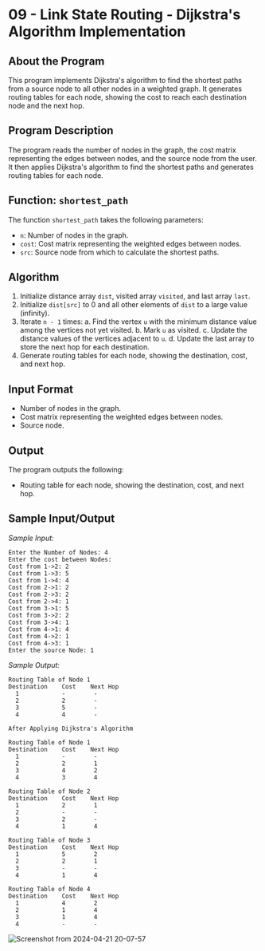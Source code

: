 # 09 - Link State Routing - Dijkstra's Algorithm Implementation

## About the Program

This program implements Dijkstra's algorithm to find the shortest paths from a source node to all other nodes in a weighted graph. It generates routing tables for each node, showing the cost to reach each destination node and the next hop.

## Program Description

The program reads the number of nodes in the graph, the cost matrix representing the edges between nodes, and the source node from the user. It then applies Dijkstra's algorithm to find the shortest paths and generates routing tables for each node.

## Function: `shortest_path`

The function `shortest_path` takes the following parameters:
- `n`: Number of nodes in the graph.
- `cost`: Cost matrix representing the weighted edges between nodes.
- `src`: Source node from which to calculate the shortest paths.

## Algorithm

1. Initialize distance array `dist`, visited array `visited`, and last array `last`.
2. Initialize `dist[src]` to 0 and all other elements of `dist` to a large value (infinity).
3. Iterate `n - 1` times:
   a. Find the vertex `u` with the minimum distance value among the vertices not yet visited.
   b. Mark `u` as visited.
   c. Update the distance values of the vertices adjacent to `u`.
   d. Update the last array to store the next hop for each destination.
4. Generate routing tables for each node, showing the destination, cost, and next hop.

## Input Format

- Number of nodes in the graph.
- Cost matrix representing the weighted edges between nodes.
- Source node.

## Output

The program outputs the following:
- Routing table for each node, showing the destination, cost, and next hop.

## Sample Input/Output

*Sample Input:*

```
Enter the Number of Nodes: 4
Enter the cost between Nodes:
Cost from 1->2: 2
Cost from 1->3: 5
Cost from 1->4: 4
Cost from 2->1: 2
Cost from 2->3: 2
Cost from 2->4: 1
Cost from 3->1: 5
Cost from 3->2: 2
Cost from 3->4: 1
Cost from 4->1: 4
Cost from 4->2: 1
Cost from 4->3: 1
Enter the source Node: 1
```

*Sample Output:*

```
Routing Table of Node 1
Destination    Cost    Next Hop
  1            -        -
  2            2        -
  3            5        -
  4            4        -

After Applying Dijkstra's Algorithm

Routing Table of Node 1
Destination    Cost    Next Hop
  1            -        -
  2            2        1
  3            4        2
  4            3        4

Routing Table of Node 2
Destination    Cost    Next Hop
  1            2        1
  2            -        -
  3            2        -
  4            1        4

Routing Table of Node 3
Destination    Cost    Next Hop
  1            5        2
  2            2        1
  3            -        -
  4            1        4

Routing Table of Node 4
Destination    Cost    Next Hop
  1            4        2
  2            1        4
  3            1        4
  4            -        -
```

![Screenshot from 2024-04-21 20-07-57](https://github.com/blackpeps/networklab2024/assets/126700907/94cf049e-9f60-4957-8af4-c5ea1b4b8156)

